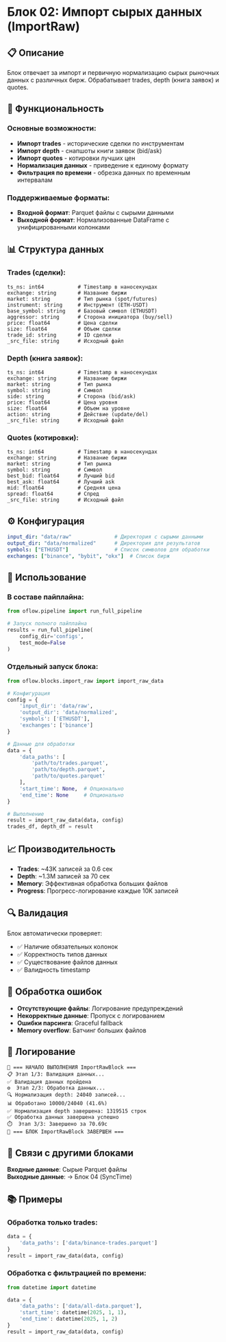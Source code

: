 # Блок 02: Импорт сырых данных (ImportRaw)

## 📋 Описание

Блок отвечает за импорт и первичную нормализацию сырых рыночных данных с различных бирж. Обрабатывает trades, depth (книга заявок) и quotes.

## 🔧 Функциональность

### Основные возможности:
- **Импорт trades** - исторические сделки по инструментам
- **Импорт depth** - снапшоты книги заявок (bid/ask)
- **Импорт quotes** - котировки лучших цен
- **Нормализация данных** - приведение к единому формату
- **Фильтрация по времени** - обрезка данных по временным интервалам

### Поддерживаемые форматы:
- **Входной формат**: Parquet файлы с сырыми данными
- **Выходной формат**: Нормализованные DataFrame с унифицированными колонками

## 📊 Структура данных

### Trades (сделки):
```
ts_ns: int64           # Timestamp в наносекундах
exchange: string       # Название биржи
market: string         # Тип рынка (spot/futures)
instrument: string     # Инструмент (ETH-USDT)
base_symbol: string    # Базовый символ (ETHUSDT)
aggressor: string      # Сторона инициатора (buy/sell)
price: float64         # Цена сделки
size: float64          # Объем сделки
trade_id: string       # ID сделки
_src_file: string      # Исходный файл
```

### Depth (книга заявок):
```
ts_ns: int64           # Timestamp в наносекундах
exchange: string       # Название биржи
market: string         # Тип рынка
symbol: string         # Символ
side: string           # Сторона (bid/ask)
price: float64         # Цена уровня
size: float64          # Объем на уровне
action: string         # Действие (update/del)
_src_file: string      # Исходный файл
```

### Quotes (котировки):
```
ts_ns: int64           # Timestamp в наносекундах
exchange: string       # Название биржи
market: string         # Тип рынка
symbol: string         # Символ
best_bid: float64      # Лучший bid
best_ask: float64      # Лучший ask
mid: float64           # Средняя цена
spread: float64        # Спред
_src_file: string      # Исходный файл
```

## ⚙️ Конфигурация

```yaml
input_dir: "data/raw"              # Директория с сырыми данными
output_dir: "data/normalized"      # Директория для результатов
symbols: ["ETHUSDT"]               # Список символов для обработки
exchanges: ["binance", "bybit", "okx"]  # Список бирж
```

## 🚀 Использование

### В составе пайплайна:
```python
from oflow.pipeline import run_full_pipeline

# Запуск полного пайплайна
results = run_full_pipeline(
    config_dir='configs',
    test_mode=False
)
```

### Отдельный запуск блока:
```python
from oflow.blocks.import_raw import import_raw_data

# Конфигурация
config = {
    'input_dir': 'data/raw',
    'output_dir': 'data/normalized',
    'symbols': ['ETHUSDT'],
    'exchanges': ['binance']
}

# Данные для обработки
data = {
    'data_paths': [
        'path/to/trades.parquet',
        'path/to/depth.parquet',
        'path/to/quotes.parquet'
    ],
    'start_time': None,  # Опционально
    'end_time': None     # Опционально
}

# Выполнение
result = import_raw_data(data, config)
trades_df, depth_df = result
```

## 📈 Производительность

- **Trades**: ~43K записей за 0.6 сек
- **Depth**: ~1.3M записей за 70 сек  
- **Memory**: Эффективная обработка больших файлов
- **Progress**: Прогресс-логирование каждые 10K записей

## 🔍 Валидация

Блок автоматически проверяет:
- ✅ Наличие обязательных колонок
- ✅ Корректность типов данных
- ✅ Существование файлов данных
- ✅ Валидность timestamp

## 🐛 Обработка ошибок

- **Отсутствующие файлы**: Логирование предупреждений
- **Некорректные данные**: Пропуск с логированием
- **Ошибки парсинга**: Graceful fallback
- **Memory overflow**: Батчинг больших файлов

## 📝 Логирование

```
🚀 === НАЧАЛО ВЫПОЛНЕНИЯ ImportRawBlock ===
📋 Этап 1/3: Валидация данных...
✅ Валидация данных пройдена
⚙️  Этап 2/3: Обработка данных...
🔍 Нормализация depth: 24040 записей...
📊 Обработано 10000/24040 (41.6%)
✅ Нормализация depth завершена: 1319515 строк
✅ Обработка данных завершена успешно
⏱️  Этап 3/3: Завершено за 70.69с
🎉 === БЛОК ImportRawBlock ЗАВЕРШЕН ===
```

## 🔗 Связи с другими блоками

**Входные данные**: Сырые Parquet файлы  
**Выходные данные**: → Блок 04 (SyncTime)

## 📚 Примеры

### Обработка только trades:
```python
data = {
    'data_paths': ['data/binance-trades.parquet']
}
result = import_raw_data(data, config)
```

### Обработка с фильтрацией по времени:
```python
from datetime import datetime

data = {
    'data_paths': ['data/all-data.parquet'],
    'start_time': datetime(2025, 1, 1),
    'end_time': datetime(2025, 1, 2)
}
result = import_raw_data(data, config)
```
